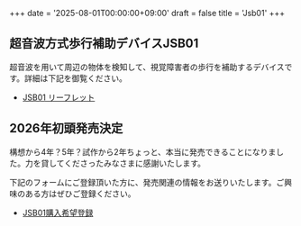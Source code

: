 +++
date = '2025-08-01T00:00:00+09:00'
draft = false
title = 'Jsb01'
+++

## 超音波方式歩行補助デバイスJSB01

超音波を用いて周辺の物体を検知して、視覚障害者の歩行を補助するデバイスです。詳細は下記を御覧ください。

* [JSB01 リーフレット](https://docs.google.com/document/d/e/2PACX-1vSr4qG29OL1cIePVZEj-3cVqa-Ar_ail2Q-lqQpVa3MB6QIyQQ3aAyznjfrzuusvAiI7FHqygYv7CC1/pub)

## 2026年初頭発売決定

構想から4年？5年？試作から2年ちょっと、本当に発売できることになりました。力を貸してくださったみなさまに感謝いたします。

下記のフォームにご登録頂いた方に、発売関連の情報をお送りいたします。ご興味のある方はぜひご登録ください。

* [JSB01購入希望登録](https://forms.gle/CXZH6rmWosPmfkyr7)
